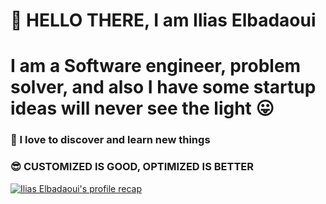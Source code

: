 # 👋 HELLO THERE, I am Ilias Elbadaoui
# I am a Software engineer, problem solver, and also I have some startup ideas will never see the light 😛

### 🔭 I love to discover and learn new things
### 😎 CUSTOMIZED IS GOOD, OPTIMIZED IS BETTER

<a href="https://github.com/iliaselbadaoui/">
  <img align="center" src="https://github-readme-stats.vercel.app/api/top-langs/?username=iliaselbadaoui&layout=compact&theme=synthwave" alt="Ilias Elbadaoui's profile recap" />
</a>
